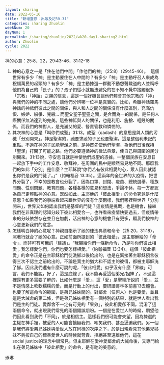 ```yaml
---
layout: sharing
date: 2022-05-16
title: "新增靈修：出埃及記30-31"
categories: sharing Zhuolin
weekNum: 20
dayNum: 1
permalink: /sharing/zhuolin/2022/wk20-day1-sharing2.html
author: Zhuolin
cycle: 2022
---  
```


神的心意：25:8、22，29:43-46，31:12-18

1. 神的心意之一是「住在他們中間」「作他們的神」（25:8）（29:45-46）。  這個世界有多少「神」是主動要住在人中間的？有多少「神」是主動呼召人來成為祝福萬民的起頭的？有多少「神」是主動揀選一群動不動怨聲載道的人並稱呼他們為自己的「長子」的？孩子們從小就無法避免的在不知不覺中接觸很多「宗教」「神話」之類的信息，這是一個好機會讓他們體會其他宗教的「神」與我們的神的不同之處，讓他們分辨哪一位神是真實的。比如，希臘神話羅馬神話的神祗們彼此之間的關係，與人和人之間的關係沒有什麼區別，充滿仇恨、嫉妒、紛爭、兇殺… 而聖父聖子聖靈之間，是合而為一的關係，是任何人際關係無法達到的完美。這些神祗與人的關係，也是利用、施捨、輕賤的關係，而我們的神對人，是充滿父的愛、督責管教和憐憫的。  
2. 其次神的心意是「叫你們成聖」31:13。成聖（qadash）的意思是與人類的污穢「分別開來」。神是聖潔的，祂要求祂的子民也要聖潔。這是整個利未記的重點。不過在神的子民能聖潔之前，是神首先使他們聖潔，為他們日後保持「聖潔」打開了可能之路。他們必要遵循神的律法典章，使自己與周圍的民分別開來。31:13說，守安息日就是神使他們成聖的憑據。一整個民族在安息日一起放下手中的工作安息、敬拜神，在周圍的民中是顯然易見地不同。那麼我們的如此「分別」是什麼？主耶穌說“你們若有彼此相愛的心，眾人因此就認出你們是我的門徒了。」”（約翰福音‬ ‭13:35‬）。這兩年的全世界的大疫情，把世界分裂了，不幸的是教會也分裂了，因為口罩、封閉、疫苗、總統選舉、種族問題、性別問題、教育問題，各種各樣的意見和想法，爭論不休，每一方都認為自己更體貼神的心意。既然如此，主耶穌的「彼此相愛」的命令究竟是什麼意思？如果我們的爭端看起來跟世界的沒有什麼兩樣，我們哪裡與世界「分別開來」，世界又如何認出我們是基督的門徒？這疫情是挑戰，也是機會，操練我們在非真理的認知分歧下彼此相愛合一。也許看來疫情快要過去，但疫情帶來的分歧依然存在並且在加劇，活出神的心意的機會只有更多，願我們按神的心意更新我們的意念。  
3. 怎樣明白神的心意呢？神親自指示了祂的律法典章和命令（25:20，31:18），照著行就合了祂的心意。正如前面所提到的「彼此相愛」，是主耶穌給的「命令」，而非可有可無的「建議」。“我賜給你們一條新命令，乃是叫你們彼此相愛；我怎樣愛你們，你們也要怎樣相愛。”（約翰福音‬ ‭13:34‬）。這個「彼此相愛」的命令正是在主耶穌給門徒洗腳以後給出的，也是在緊接著主耶穌預言彼得三次不認主之前給出的。不論是賣主的猶大和不認主的彼得，都被主耶穌洗了腳。因此我們還有什麼可說的呢，「彼此相愛」似乎沒有什麼「界線」可言，我們不能說，好了，這是底線了，我不能再愛這個弟兄/姐妹了。不過這裡還有更多需要了解的，比如什麼是「愛」，這「愛」是聖經所說的「愛」，並不是情感上軟軟糯糯的愛，而是行動上的付出，要研讀哥林多前書13去體會。也要了解這命令的範圍，是弟兄姊妹間的。對鄰舍（任何人）也是要愛，並且這是大誡命的第二條，但是弟兄姊妹相愛有一個特別的結果，就是世人看出我們是主的門徒。愛鄰舍不一定有可見的「果效」，彼此相愛卻不同。混淆了這兩個命令，就出現我們常見的兩個錯誤期盼。一個是在愛世人的時候，期望他們因此看到我們「不同」，於是相信主。這樣我們很可能會失望，因為揀選的主權在神手裡，被愛的人可能會懷疑我們、嘲笑我們、甚至逼迫我們。另一個是我們將愛弟兄姊妹與愛世人放在同樣的次序之下，於是出現看見其他弟兄姊妹不夠按自己的標準愛世人的時候就苛責、拒絕甚至遠離他們，這在social justice的理念中很常見。但主耶穌在愛神愛鄰舍的大誡命後，又專門給出在弟兄姊妹中「彼此相愛」的命令，是有祂的美意的。

琢琳

